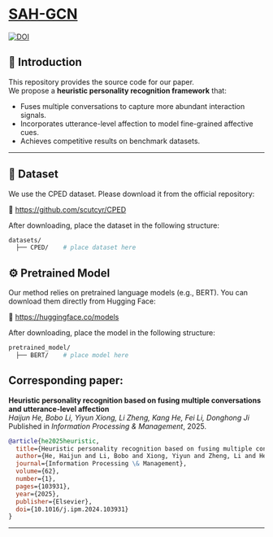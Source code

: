 
# [SAH-GCN](https://github.com/hjh59/SAH-GCN)
[![DOI](https://img.shields.io/badge/DOI-10.1016%2Fj.ipm.2024.103931-blue.svg)](https://doi.org/10.1016/j.ipm.2024.103931)


## 🚀 Introduction
This repository provides the source code for our paper.  
We propose a **heuristic personality recognition framework** that:  
- Fuses multiple conversations to capture more abundant interaction signals.  
- Incorporates utterance-level affection to model fine-grained affective cues.  
- Achieves competitive results on benchmark datasets.  

---
## 📂 Dataset
We use the CPED dataset. Please download it from the official repository:  

🔗 https://github.com/scutcyr/CPED

After downloading, place the dataset in the following structure:
```bash
datasets/
  ├── CPED/    # place dataset here
```

## ⚙️ Pretrained Model
Our method relies on pretrained language models (e.g., BERT).
You can download them directly from Hugging Face:

🔗 https://huggingface.co/models

After downloading, place the model in the following structure:
```bash
pretrained_model/
  ├── BERT/    # place model here
```

## Corresponding paper:  
**Heuristic personality recognition based on fusing multiple conversations and utterance-level affection**  
*Haijun He, Bobo Li, Yiyun Xiong, Li Zheng, Kang He, Fei Li, Donghong Ji*  
Published in *Information Processing & Management*, 2025.
```bibtex
@article{he2025heuristic,
  title={Heuristic personality recognition based on fusing multiple conversations and utterance-level affection},
  author={He, Haijun and Li, Bobo and Xiong, Yiyun and Zheng, Li and He, Kang and Li, Fei and Ji, Donghong},
  journal={Information Processing \& Management},
  volume={62},
  number={1},
  pages={103931},
  year={2025},
  publisher={Elsevier},
  doi={10.1016/j.ipm.2024.103931}
}
```
---
